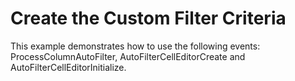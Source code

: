 # Create the Custom Filter Criteria


<p>This example demonstrates how to use the following events: ProcessColumnAutoFilter, AutoFilterCellEditorCreate and AutoFilterCellEditorInitialize.</p>

<br/>


